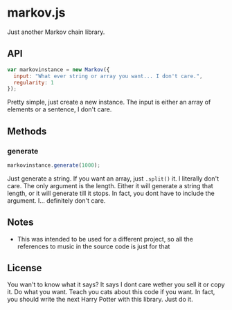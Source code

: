 # markov.js
Just another Markov chain library.

## API

```javascript
var markovinstance = new Markov({
  input: "What ever string or array you want... I don't care.",
  regularity: 1
});
```

Pretty simple, just create a new instance. The input is either an array of elements or a sentence, I don't care.

## Methods

### generate

```javascript
markovinstance.generate(1000);
```

Just generate a string. If you want an array, just `.split()` it. I literally don't care. The only argument is the length. Either it will generate a string that length, or it will generate till it stops. In fact, you dont have to include the argument. I... definitely don't care.

## Notes
* This was intended to be used for a different project, so all the references to music in the source code is just for that

## License

You wan't to know what it says? It says I dont care wether you sell it or copy it. Do what you want. Teach you cats about this code if you want. In fact, you should write the next Harry Potter with this library. Just do it.
